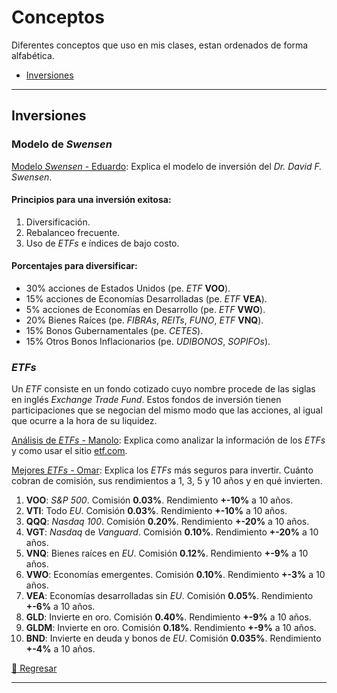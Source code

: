 # Conceptos

Diferentes conceptos que uso en mis clases, estan ordenados de forma alfabética.

- [Inversiones](#inversiones)

---

## Inversiones

### Modelo de _Swensen_

[Modelo _Swensen_ - Eduardo](https://www.youtube.com/watch?v=lS7GFLrTArk): Explica el modelo de inversión del _Dr. David F. Swensen_.

#### Principios para una inversión exitosa:

1. Diversificación.
1. Rebalanceo frecuente.
1. Uso de _ETFs_ e índices de bajo costo.

#### Porcentajes para diversificar:

- 30% acciones de Estados Unidos (pe. _ETF_ **VOO**).
- 15% acciones de Economías Desarrolladas (pe. _ETF_ **VEA**).
- 5% acciones de Economías en Desarrollo (pe. _ETF_ **VWO**).
- 20% Bienes Raíces (pe. _FIBRAs_, _REITs_, _FUNO_, _ETF_ **VNQ**).
- 15% Bonos Gubernamentales (pe. _CETES_).
- 15% Otros Bonos Inflacionarios (pe. _UDIBONOS_, _SOPIFOs_).

### _ETFs_

Un _ETF_ consiste en un fondo cotizado cuyo nombre procede de las siglas en inglés _Exchange Trade Fund_. Estos fondos de inversión tienen participaciones que se negocian del mismo modo que las acciones, al igual que ocurre a la hora de su liquidez.

[Análisis de _ETFs_ - Manolo](https://www.youtube.com/watch?v=ammTVYnHdXo): Explica como analizar la información de los _ETFs_ y como usar el sitio [etf.com](https://www.etf.com/).

[Mejores _ETFs_ - Omar](https://www.youtube.com/watch?v=Iq2yfP9_TK4): Explica los _ETFs_ más seguros para invertir. Cuánto cobran de comisión, sus rendimientos a 1, 3, 5 y 10 años y en qué invierten.

1. **VOO**: _S&P 500_. Comisión **0.03%**. Rendimiento **+-10%** a 10 años.
1. **VTI**: Todo _EU_. Comisión **0.03%**. Rendimiento **+-10%** a 10 años.
1. **QQQ**: _Nasdaq 100_. Comisión **0.20%**. Rendimiento **+-20%** a 10 años.
1. **VGT**: _Nasdaq_ de _Vanguard_. Comisión **0.10%**. Rendimiento **+-20%** a 10 años.
1. **VNQ**: Bienes raíces en _EU_. Comisión **0.12%**. Rendimiento **+-9%** a 10 años.
1. **VWO**: Economías emergentes. Comisión **0.10%**. Rendimiento **+-3%** a 10 años.
1. **VEA**: Economías desarrolladas sin _EU_. Comisión **0.05%**. Rendimiento **+-6%** a 10 años.
1. **GLD**: Invierte en oro. Comisión **0.40%**. Rendimiento **+-9%** a 10 años.
1. **GLDM**: Invierte en oro. Comisión **0.18%**. Rendimiento **+-9%** a 10 años.
1. **BND**: Invierte en deuda y bonos de _EU_. Comisión **0.035%**. Rendimiento **+-4%** a 10 años.

[🔼 Regresar](#conceptos)

---
